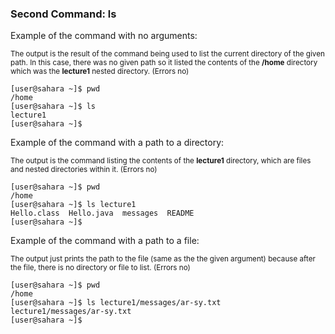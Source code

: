 ### Second Command: ls

Example of the command with no arguments:

<sup> The output is the result of the command being used to list the current directory of the given path. In this case, there was no given path so it listed the contents of the **/home** directory which was the **lecture1** nested directory. (Errors no)
```
[user@sahara ~]$ pwd
/home
[user@sahara ~]$ ls
lecture1
[user@sahara ~]$ 
```

Example of the command with a path to a directory:

<sup> The output is the command listing the contents of the **lecture1** directory, which are files and nested directories within it. (Errors no)
```
[user@sahara ~]$ pwd
/home
[user@sahara ~]$ ls lecture1
Hello.class  Hello.java  messages  README
[user@sahara ~]$ 
```

Example of the command with a path to a file:

<sup> The output just prints the path to the file (same as the the given argument) because after the file, there is no directory or file to list. (Errors no)
```
[user@sahara ~]$ pwd
/home
[user@sahara ~]$ ls lecture1/messages/ar-sy.txt
lecture1/messages/ar-sy.txt
[user@sahara ~]$ 
```

